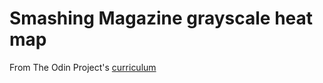 # Smashing Magazine grayscale heat map

From The Odin Project's [curriculum](http://www.theodinproject.com/courses/html5-and-css3/lessons/design-teardown)
